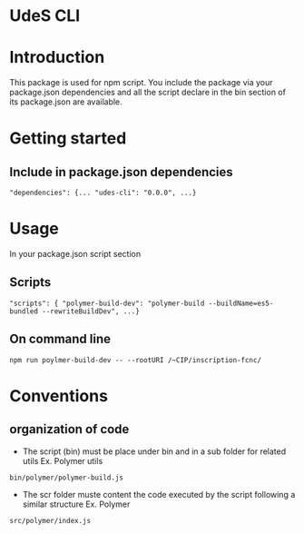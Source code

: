 UdeS CLI
======================

# Introduction
This package is used for npm script. You include the package via your package.json dependencies and all the script 
declare in the bin section of its package.json are available.


# Getting started
## Include in package.json dependencies
`"dependencies": {...
"udes-cli": "0.0.0",
...}`

# Usage
In your package.json script section
## Scripts
`"scripts": {
    "polymer-build-dev": "polymer-build --buildName=es5-bundled --rewriteBuildDev", ...}`

## On command line
`npm run poylmer-build-dev -- --rootURI /~CIP/inscription-fcnc/`   
    
# Conventions
## organization of code
* The script (bin) must be place under bin and in a sub folder for related utils
Ex. Polymer utils

`bin/polymer/polymer-build.js`

* The scr folder muste content the code executed by the script following a similar structure
Ex. Polymer

`src/polymer/index.js`


